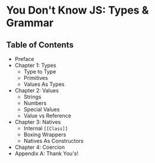 # You Don't Know JS: Types & Grammar

## Table of Contents

* Preface
* Chapter 1: Types
	* Type to Type
	* Primitives
	* Values As Types
* Chapter 2: Values
	* Strings
	* Numbers
	* Special Values
	* Value vs Reference
* Chapter 3: Natives
	* Internal `[[Class]]`
	* Boxing Wrappers
	* Natives As Constructors
* Chapter 4: Coercion
* Appendix A: Thank You's!

